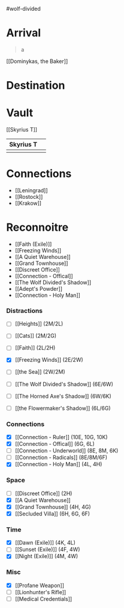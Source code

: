 > 
#wolf-divided

# Arrival
> a

[[Dominykas, the Baker]]
# Destination
> 
# Vault
[[Skyrius T]]

| Skyrius T |     |
| --------- | --- |
|           |     |


# Connections
- [[Leningrad]]
- [[Rostock]]
- [[Krakow]]
# Reconnoitre
- [[Faith (Exile)]]
- [[Freezing Winds]]
- [[A Quiet Warehouse]]
- [[Grand Townhouse]]
- [[Discreet Office]]
- [[Connection - Offical]]
- [[The Wolf Divided's Shadow]]
- [[Adept's Powder]]
- [[Connection - Holy Man]]

### Distractions
- [ ] [[Heights]] (2M/2L)
- [ ] [[Cats]] (2M/2G)
- [ ] [[Faith]] (2L/2H)

- [x] [[Freezing Winds]] (2E/2W)
- [ ] [[the Sea]] (2W/2M)

- [ ] [[The Wolf Divided's Shadow]] (6E/6W)
- [ ] [[The Horned Axe's Shadow]] (6W/6K)
- [ ] [[the Flowermaker's Shadow]] (6L/6G)
### Connections
- [x] [[Connection - Ruler]] (10E, 10G, 10K)
- [x] [[Connection - Offical]] (6G, 6L)
- [ ] [[Connection - Underworld]] (8E, 8M, 6K)
- [ ] [[Connection - Radicals]] (8E/8M/6F)
- [x] [[Connection - Holy Man]] (4L, 4H)
### Space
- [ ] [[Discreet Office]] (2H)
- [x] [[A Quiet Warehouse]]
- [x] [[Grand Townhouse]] (4H, 4G)
- [x] [[Secluded Villa]] (6H, 6G, 6F)
### Time
- [x] [[Dawn (Exile)]] (4K, 4L)
- [ ] [[Sunset (Exile)]] (4F, 4W)
- [x] [[Night (Exile)]] (4M, 4W)
### Misc
- [x] [[Profane Weapon]]
- [ ] [[Lionhunter's Rifle]]
- [ ] [[Medical Credentials]]